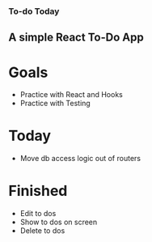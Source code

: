 ### To-do Today

## A simple React To-Do App

# Goals

- Practice with React and Hooks
- Practice with Testing

# Today

- Move db access logic out of routers

# Finished

- Edit to dos
- Show to dos on screen
- Delete to dos
